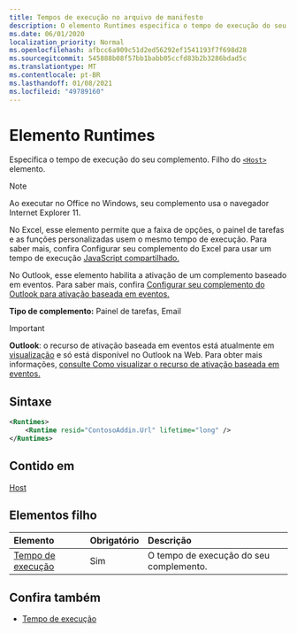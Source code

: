 ```yaml
---
title: Tempos de execução no arquivo de manifesto
description: O elemento Runtimes especifica o tempo de execução do seu complemento.
ms.date: 06/01/2020
localization_priority: Normal
ms.openlocfilehash: afbcc6a909c51d2ed56292ef1541193f7f698d28
ms.sourcegitcommit: 545888b08f57bb1babb05ccfd83b2b3286bdad5c
ms.translationtype: MT
ms.contentlocale: pt-BR
ms.lasthandoff: 01/08/2021
ms.locfileid: "49789160"
---
```

# <a name="runtimes-element"></a>Elemento Runtimes

Especifica o tempo de execução do seu complemento. Filho do [`<Host>`](host.md) elemento.

> [!NOTE]
> Ao executar no Office no Windows, seu complemento usa o navegador Internet Explorer 11.

No Excel, esse elemento permite que a faixa de opções, o painel de tarefas e as funções personalizadas usem o mesmo tempo de execução. Para saber mais, confira Configurar seu complemento do Excel para usar um tempo de execução [JavaScript compartilhado.](../../develop/configure-your-add-in-to-use-a-shared-runtime.md)

No Outlook, esse elemento habilita a ativação de um complemento baseado em eventos. Para saber mais, confira [Configurar seu complemento do Outlook para ativação baseada em eventos.](../../outlook/autolaunch.md)

**Tipo de complemento:** Painel de tarefas, Email

> [!IMPORTANT]
> **Outlook**: o recurso de ativação baseada em eventos está atualmente em [visualização](../../reference/objectmodel/preview-requirement-set/outlook-requirement-set-preview.md) e só está disponível no Outlook na Web. Para obter mais informações, [consulte Como visualizar o recurso de ativação baseada em eventos.](../../outlook/autolaunch.md#how-to-preview-the-event-based-activation-feature)

## <a name="syntax"></a>Sintaxe

```XML
<Runtimes>
    <Runtime resid="ContosoAddin.Url" lifetime="long" />
</Runtimes>
```

## <a name="contained-in"></a>Contido em

[Host](host.md)

## <a name="child-elements"></a>Elementos filho

|  Elemento |  Obrigatório  |  Descrição  |
|:-----|:-----|:-----|
| [Tempo de execução](runtime.md) | Sim |  O tempo de execução do seu complemento. |

## <a name="see-also"></a>Confira também

- [Tempo de execução](runtime.md)
